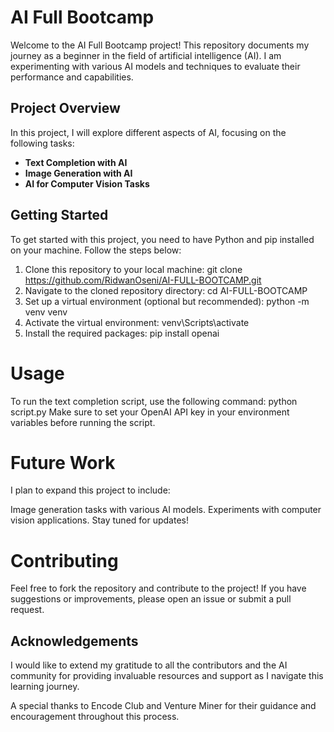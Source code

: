 # AI Full Bootcamp

Welcome to the AI Full Bootcamp project! This repository documents my journey as a beginner in the field of artificial intelligence (AI). I am experimenting with various AI models and techniques to evaluate their performance and capabilities.

## Project Overview

In this project, I will explore different aspects of AI, focusing on the following tasks:

- **Text Completion with AI**
- **Image Generation with AI**
- **AI for Computer Vision Tasks**

## Getting Started

To get started with this project, you need to have Python and pip installed on your machine. Follow the steps below:

1. Clone this repository to your local machine:
    git clone https://github.com/RidwanOseni/AI-FULL-BOOTCAMP.git
2. Navigate to the cloned repository directory:
    cd AI-FULL-BOOTCAMP
3. Set up a virtual environment (optional but recommended):
    python -m venv venv
4. Activate the virtual environment:
    venv\Scripts\activate
5. Install the required packages:
    pip install openai

# Usage

To run the text completion script, use the following command:
    python script.py
Make sure to set your OpenAI API key in your environment variables before running the script.

# Future Work

I plan to expand this project to include:

Image generation tasks with various AI models.
Experiments with computer vision applications.
Stay tuned for updates!

# Contributing

Feel free to fork the repository and contribute to the project! If you have suggestions or improvements, please open an issue or submit a pull request.

## Acknowledgements

I would like to extend my gratitude to all the contributors and the AI community for providing invaluable resources and support as I navigate this learning journey. 

A special thanks to Encode Club and Venture Miner for their guidance and encouragement throughout this process.





   
